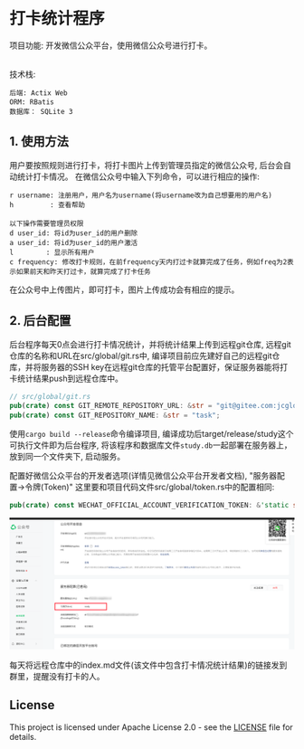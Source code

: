 # 打卡统计程序

项目功能: 开发微信公众平台，使用微信公众号进行打卡。<br><br>

技术栈: <br>

```
后端: Actix Web
ORM: RBatis
数据库： SQLite 3
```

## 1. 使用方法

用户要按照规则进行打卡，将打卡图片上传到管理员指定的微信公众号, 后台会自动统计打卡情况。
在微信公众号中输入下列命令，可以进行相应的操作:

```
r username: 注册用户，用户名为username(将username改为自己想要用的用户名)
h         : 查看帮助

以下操作需要管理员权限
d user_id: 将id为user_id的用户删除
a user_id: 将id为user_id的用户激活
l        : 显示所有用户
c frequency: 修改打卡规则，在前frequency天内打过卡就算完成了任务，例如freq为2表示如果前天和昨天打过卡，就算完成了打卡任务
```

在公众号中上传图片，即可打卡，图片上传成功会有相应的提示。

## 2. 后台配置

后台程序每天0点会进行打卡情况统计，并将统计结果上传到远程git仓库, 远程git仓库的名称和URL在src/global/git.rs中,
编译项目前应先建好自己的远程git仓库，并将服务器的SSH key在远程git仓库的托管平台配置好，保证服务器能将打卡统计结果push到远程仓库中。

```rust
// src/global/git.rs
pub(crate) const GIT_REMOTE_REPOSITORY_URL: &str = "git@gitee.com:jcglqmoyx/task.git";
pub(crate) const GIT_REPOSITORY_NAME: &str = "task";
```

使用`cargo build --release`命令编译项目, 编译成功后target/release/study这个可执行文件即为后台程序, 将该程序和数据库文件`study.db`一起部署在服务器上，放到同一个文件夹下, 启动服务。

配置好微信公众平台的开发者选项(详情见微信公众平台开发者文档), "服务器配置->令牌(Token)" 这里要和项目代码文件src/global/token.rs中的配置相同:
```rust
pub(crate) const WECHAT_OFFICIAL_ACCOUNT_VERIFICATION_TOKEN: &'static str = "study";
```

![1.png](./assets/1.png)

每天将远程仓库中的index.md文件(该文件中包含打卡情况统计结果)的链接发到群里，提醒没有打卡的人。

## License
This project is licensed under Apache License 2.0 - see the [LICENSE](LICENSE) file for details.
